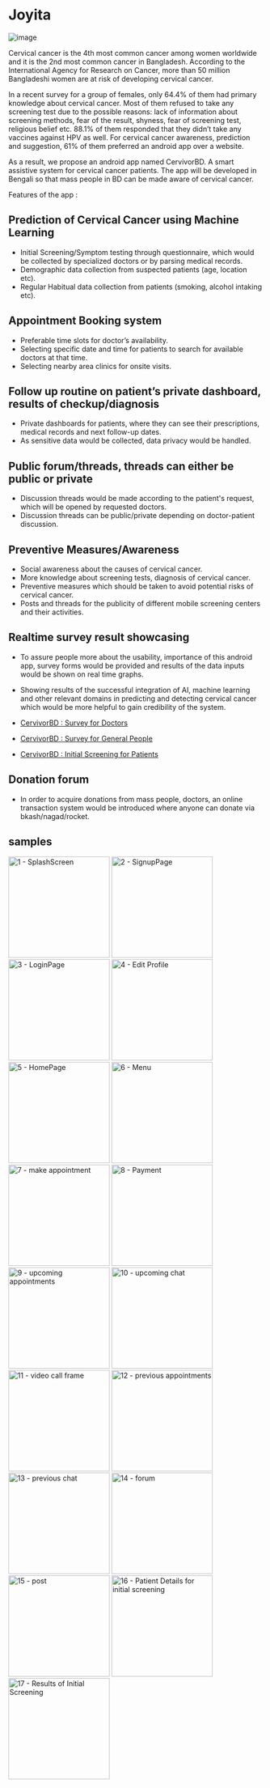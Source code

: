 # Joyita

![image](https://user-images.githubusercontent.com/59027621/168407646-9de83d16-4e1e-42ec-b125-1453c9eb9063.png)

Cervical cancer is the 4th most common cancer among women worldwide and it is the 2nd most common cancer in Bangladesh. According to the International Agency for Research on Cancer, more than 50 million Bangladeshi women are at risk of developing cervical cancer.

In a recent survey for a group of females, only 64.4% of them had primary knowledge about cervical cancer. Most of them refused to take any screening test due to the possible reasons: lack of information about screening methods, fear of the result, shyness, fear of screening test, religious belief etc. 88.1% of them responded that they didn’t take any vaccines against HPV as well. For cervical cancer awareness, prediction and suggestion, 61% of them preferred an android app over a website.

As a result, we propose an android app named CervivorBD. A smart assistive system for cervical cancer patients. The app will be  developed in Bengali so that mass people in BD can be made aware of cervical cancer.

Features of the app :

## Prediction of Cervical Cancer using Machine Learning

- Initial Screening/Symptom testing through questionnaire, which would be collected by specialized doctors or by parsing medical records.
- Demographic data collection from suspected patients (age, location etc).
- Regular Habitual data collection from patients (smoking, alcohol intaking etc).

## Appointment Booking system

- Preferable time slots for doctor’s availability.
- Selecting specific date and time for patients to search for available doctors at that time.
- Selecting nearby area clinics for onsite visits.

## Follow up routine on patient’s private dashboard, results of checkup/diagnosis

- Private dashboards for patients, where they can see their prescriptions, medical records and next follow-up dates.
- As sensitive data would be collected, data privacy would be handled.

## Public forum/threads, threads can either be public or private

- Discussion threads would be made according to the patient's request, which will be opened by requested doctors.
- Discussion threads can be public/private depending on doctor-patient discussion.

## Preventive Measures/Awareness

- Social awareness about the causes of cervical cancer.
- More knowledge about screening tests, diagnosis of cervical cancer.
- Preventive measures which should be taken to avoid potential risks of cervical cancer.
- Posts and threads for the publicity of different mobile screening centers and their activities.

## Realtime survey result showcasing

- To assure people more about the usability, importance of this android app, survey forms would be provided and results of the data inputs would be shown on real time graphs.
- Showing results of the successful integration of AI, machine learning and other relevant domains in predicting and detecting cervical cancer which would be more helpful to gain credibility of the system.

- [CervivorBD : Survey for Doctors](https://forms.gle/fF53Cqug9EtVnhDw9)
- [CervivorBD : Survey for General People](https://forms.gle/z8DA8W6dkfm31LWu5)
- [CervivorBD : Initial Screening for Patients](https://forms.gle/HAAsupmkorKREZN37)

## Donation forum

- In order to acquire donations from mass people, doctors, an online transaction system would be introduced where anyone can donate via bkash/nagad/rocket.

## samples

<img width="200" alt="1 - SplashScreen" src="https://user-images.githubusercontent.com/59027621/168407415-e87c7724-05a4-47c7-9e29-c6770a45ea9b.png"> <img width="200" alt="2 - SignupPage" src="https://user-images.githubusercontent.com/59027621/168407416-e306f6e6-7fa1-4f86-8df0-b636c47c6381.png"> <img width="200" alt="3 - LoginPage" src="https://user-images.githubusercontent.com/59027621/168407385-16386b86-ab80-4edb-907d-6c5272bfb772.png"> <img width="200" alt="4 - Edit Profile" src="https://user-images.githubusercontent.com/59027621/168407387-f9f44dd9-4b52-46dd-b527-034addfc2318.png"> <img width="200" alt="5 - HomePage" src="https://user-images.githubusercontent.com/59027621/168407390-c878d29b-01d8-47b7-804c-ab4553f329d0.png"> <img width="200" alt="6 - Menu" src="https://user-images.githubusercontent.com/59027621/168407392-eca9549c-c6b1-4826-8db8-3b59f5cb3bb7.png"> <img width="200" alt="7 - make appointment" src="https://user-images.githubusercontent.com/59027621/168407393-bc55283a-fafc-4327-99cc-a2fb7890bf18.png"> <img width="200" alt="8 - Payment" src="https://user-images.githubusercontent.com/59027621/168407395-5fc11f47-3883-4fc6-a40a-1ce66e9c225d.png"> <img width="200" alt="9 - upcoming appointments" src="https://user-images.githubusercontent.com/59027621/168407398-49f8ebb9-47f0-4374-9eb2-67f9c6a65cd3.png"> <img width="200" alt="10 - upcoming chat" src="https://user-images.githubusercontent.com/59027621/168407400-aa411b1a-79aa-476e-a01c-65fd006e783c.png"> <img width="200" alt="11 - video call frame" src="https://user-images.githubusercontent.com/59027621/168407401-e82430cc-2214-449d-b8c8-b15cc249b12b.png"> <img width="200" alt="12 - previous appointments" src="https://user-images.githubusercontent.com/59027621/168407403-dfebfd41-5b64-485d-be24-48f88b71de3b.png"> <img width="200" alt="13 - previous chat" src="https://user-images.githubusercontent.com/59027621/168407406-e9196186-23ca-4110-818e-3ed11ce94696.png"> <img width="200" alt="14 - forum" src="https://user-images.githubusercontent.com/59027621/168407407-93e162a2-f1f1-43e4-97d0-0be24bc4f649.png"> <img width="200" alt="15 - post" src="https://user-images.githubusercontent.com/59027621/168407409-aa662006-bcd5-4fc4-94e9-1a37f40f9919.png"> <img width="200" alt="16 - Patient Details for initial screening" src="https://user-images.githubusercontent.com/59027621/168407412-a2305f13-7dab-451b-823f-a85b61747b75.png"> <img width="200" alt="17 - Results of Initial Screening" src="https://user-images.githubusercontent.com/59027621/168407414-7688c4f6-0610-411b-8cc5-bd4719d6caab.png">